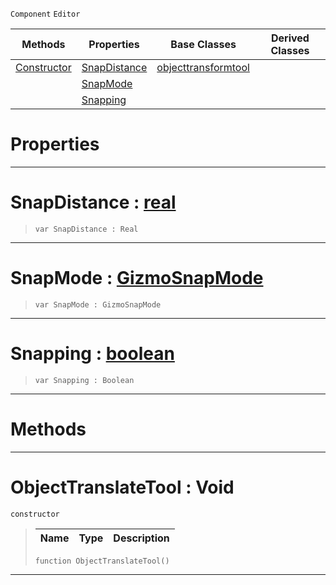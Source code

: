  `Component` `Editor`



|Methods|Properties|Base Classes|Derived Classes|
|---|---|---|---|
|[ Constructor](objecttranslatetool.md#objecttranslatetool-void)|[ SnapDistance](objecttranslatetool.md#snapdistance-zilch-engine)|[objecttransformtool](objecttransformtool.md)| |
| |[ SnapMode](objecttranslatetool.md#snapmode-zilch-engine-doc)| | |
| |[ Snapping](objecttranslatetool.md#snapping-zilch-engine-doc)| | |


 #  Properties


---  
 #  SnapDistance : [real](../nada_base_types/real.md)

> 
> ```TS:Nada
> var SnapDistance : Real


---  
 #  SnapMode : [GizmoSnapMode](../enum_reference.md#gizmosnapmode)

> 
> ```TS:Nada
> var SnapMode : GizmoSnapMode


---  
 #  Snapping : [boolean](../nada_base_types/boolean.md)

> 
> ```TS:Nada
> var Snapping : Boolean


---  
 #  Methods


---  
 #  ObjectTranslateTool : Void

 `constructor`

> 
> |Name|Type|Description|
> |---|---|---|
> ```TS:Nada
> function ObjectTranslateTool()
> ``` 


---  
 

 